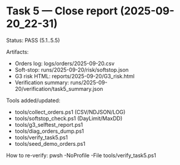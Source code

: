 # Task 5 — Close report (2025-09-20_22-31)

Status: PASS (5.1..5.5)

Artifacts:
- Orders log: logs/orders/2025-09-20.csv
- Soft-stop: runs/2025-09-20/risk/softstop.json
- G3 risk HTML: reports/2025-09-20/G3_risk.html
- Verification summary: runs/2025-09-20/verification/task5_summary.json

Tools added/updated:
- tools/collect_orders.ps1 (CSV/NDJSON/LOG)
- tools/softstop_check.ps1 (DayLimit/MaxDD)
- tools/g3_selftest_report.ps1
- tools/diag_orders_dump.ps1
- tools/verify_task5.ps1
- tools/seed_demo_orders.ps1

How to re-verify:
pwsh -NoProfile -File tools/verify_task5.ps1
